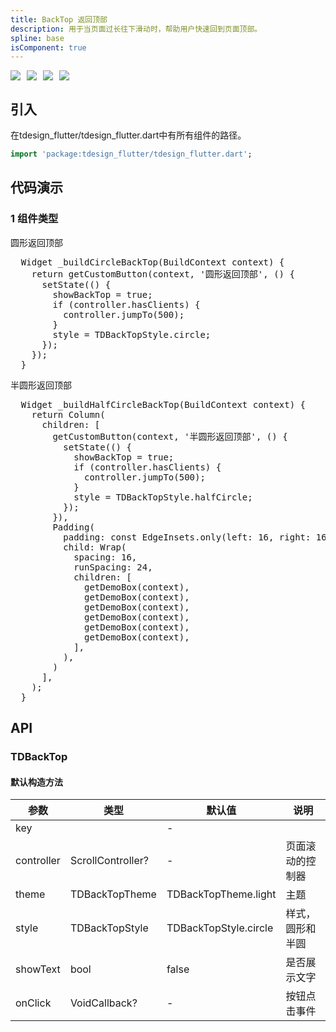 ```yaml
---
title: BackTop 返回顶部
description: 用于当页面过长往下滑动时，帮助用户快速回到页面顶部。
spline: base
isComponent: true
---
```


<span class="coverages-badge" style="margin-right: 10px"><img src="https://img.shields.io/badge/coverages%3A%20lines-100%25-blue" /></span><span class="coverages-badge" style="margin-right: 10px"><img src="https://img.shields.io/badge/coverages%3A%20functions-100%25-blue" /></span><span class="coverages-badge" style="margin-right: 10px"><img src="https://img.shields.io/badge/coverages%3A%20statements-100%25-blue" /></span><span class="coverages-badge" style="margin-right: 10px"><img src="https://img.shields.io/badge/coverages%3A%20branches-83%25-blue" /></span>
## 引入

在tdesign_flutter/tdesign_flutter.dart中有所有组件的路径。

```dart
import 'package:tdesign_flutter/tdesign_flutter.dart';
```

## 代码演示

### 1 组件类型

圆形返回顶部
            
<td-code-block panel="Dart">

  <pre slot="Dart" lang="javascript">
  Widget _buildCircleBackTop(BuildContext context) {
    return getCustomButton(context, '圆形返回顶部', () {
      setState(() {
        showBackTop = true;
        if (controller.hasClients) {
          controller.jumpTo(500);
        }
        style = TDBackTopStyle.circle;
      });
    });
  }</pre>

</td-code-block>
                                  

半圆形返回顶部
            
<td-code-block panel="Dart">

  <pre slot="Dart" lang="javascript">
  Widget _buildHalfCircleBackTop(BuildContext context) {
    return Column(
      children: [
        getCustomButton(context, '半圆形返回顶部', () {
          setState(() {
            showBackTop = true;
            if (controller.hasClients) {
              controller.jumpTo(500);
            }
            style = TDBackTopStyle.halfCircle;
          });
        }),
        Padding(
          padding: const EdgeInsets.only(left: 16, right: 16, top: 24),
          child: Wrap(
            spacing: 16,
            runSpacing: 24,
            children: [
              getDemoBox(context),
              getDemoBox(context),
              getDemoBox(context),
              getDemoBox(context),
              getDemoBox(context),
              getDemoBox(context),
            ],
          ),
        )
      ],
    );
  }</pre>

</td-code-block>
                                  


## API
### TDBackTop
#### 默认构造方法

| 参数 | 类型 | 默认值 | 说明 |
| --- | --- | --- | --- |
| key |  | - |  |
| controller | ScrollController? | - | 页面滚动的控制器 |
| theme | TDBackTopTheme | TDBackTopTheme.light | 主题 |
| style | TDBackTopStyle | TDBackTopStyle.circle | 样式，圆形和半圆 |
| showText | bool | false | 是否展示文字 |
| onClick | VoidCallback? | - | 按钮点击事件 |


  